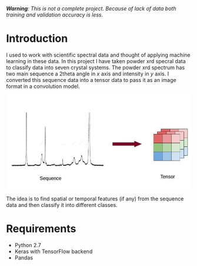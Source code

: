 ***Warning**: This is not a complete project. Because of lack of data both training and validation accuracy is less*.
# Introduction
I used to work with scientific spectral data and thought of applying machine learning in these data. In this project I have taken powder xrd specral data to classify data into seven crystal systems. The powder xrd spectrum has two main sequence a 2theta angle in *x* axis and intensity in *y* axis. I converted this sequence data into a tensor data to pass it as an image format in a convolution model.

![sequence2tensor](/img.jpg?raw=true "Sequence to tensor")

The idea is to find spatial or temporal features (if any) from the sequence data and then classify it into different classes.

# Requirements
- Python 2.7
- Keras with TensorFlow  backend
- Pandas
